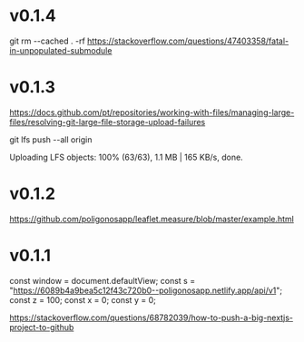 # v0.1.4
git rm --cached . -rf
https://stackoverflow.com/questions/47403358/fatal-in-unpopulated-submodule

# v0.1.3
https://docs.github.com/pt/repositories/working-with-files/managing-large-files/resolving-git-large-file-storage-upload-failures

git lfs push --all origin

Uploading LFS objects: 100% (63/63), 1.1 MB | 165 KB/s, done.
# v0.1.2

https://github.com/poligonosapp/leaflet.measure/blob/master/example.html

# v0.1.1
const window = document.defaultView;
const s = "https://6089b4a9bea5c12f43c720b0--poligonosapp.netlify.app/api/v1";
const z = 100;
const x = 0;
const y = 0;

https://stackoverflow.com/questions/68782039/how-to-push-a-big-nextjs-project-to-github
